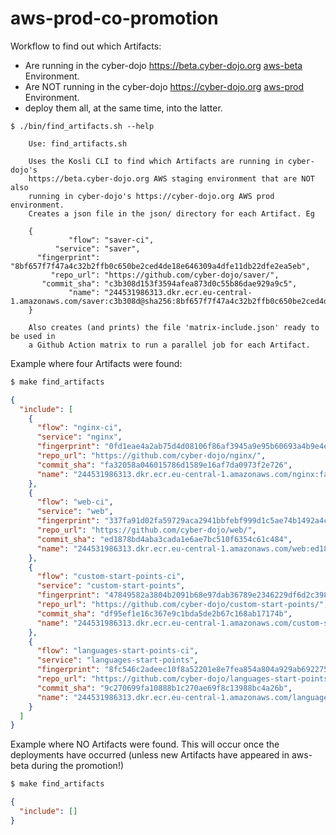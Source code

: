 # aws-prod-co-promotion

Workflow to find out which Artifacts:
- Are running in the cyber-dojo https://beta.cyber-dojo.org
  [aws-beta](https://app.kosli.com/cyber-dojo/environments/aws-beta/snapshots/) Environment.
- Are NOT running in the cyber-dojo https://cyber-dojo.org 
  [aws-prod](https://app.kosli.com/cyber-dojo/environments/aws-prod/snapshots/) Environment.
- deploy them all, at the same time, into the latter.

```shell
$ ./bin/find_artifacts.sh --help
```

```
    Use: find_artifacts.sh

    Uses the Kosli CLI to find which Artifacts are running in cyber-dojo's
    https://beta.cyber-dojo.org AWS staging environment that are NOT also
    running in cyber-dojo's https://cyber-dojo.org AWS prod environment.
    Creates a json file in the json/ directory for each Artifact. Eg

    {
             "flow": "saver-ci",
          "service": "saver",
      "fingerprint": "8bf657f7f47a4c32b2ffb0c650be2ced4de18e646309a4dfe11db22dfe2ea5eb",
         "repo_url": "https://github.com/cyber-dojo/saver/",
       "commit_sha": "c3b308d153f3594afea873d0c55b86dae929a9c5",
             "name": "244531986313.dkr.ecr.eu-central-1.amazonaws.com/saver:c3b308d@sha256:8bf657f7f47a4c32b2ffb0c650be2ced4de18e646309a4dfe11db22dfe2ea5eb"
    }

    Also creates (and prints) the file 'matrix-include.json' ready to be used in
    a Github Action matrix to run a parallel job for each Artifact.
```

Example where four Artifacts were found:

```bash
$ make find_artifacts
```

```json
{
  "include": [
    {
      "flow": "nginx-ci",
      "service": "nginx",
      "fingerprint": "0fd1eae4a2ab75d4d08106f86af3945a9e95b60693a4b9e4e44b59cc5887fdd1",
      "repo_url": "https://github.com/cyber-dojo/nginx/",
      "commit_sha": "fa32058a046015786d1589e16af7da0973f2e726",
      "name": "244531986313.dkr.ecr.eu-central-1.amazonaws.com/nginx:fa32058@sha256:0fd1eae4a2ab75d4d08106f86af3945a9e95b60693a4b9e4e44b59cc5887fdd1"
    },
    {
      "flow": "web-ci",
      "service": "web",
      "fingerprint": "337fa91d02fa59729aca2941bbfebf999d1c5ae74b1492a4c99a33a925c7f052",
      "repo_url": "https://github.com/cyber-dojo/web/",
      "commit_sha": "ed1878bd4aba3cada1e6ae7bc510f6354c61c484",
      "name": "244531986313.dkr.ecr.eu-central-1.amazonaws.com/web:ed1878b@sha256:337fa91d02fa59729aca2941bbfebf999d1c5ae74b1492a4c99a33a925c7f052"
    },
    {
      "flow": "custom-start-points-ci",
      "service": "custom-start-points",
      "fingerprint": "47849582a3804b2091b68e97dab36789e2346229df6d2c398c256a51c884e5ce",
      "repo_url": "https://github.com/cyber-dojo/custom-start-points/",
      "commit_sha": "df95ef1e16c367e9c1bda5de2b67c168ab17174b",
      "name": "244531986313.dkr.ecr.eu-central-1.amazonaws.com/custom-start-points:df95ef1@sha256:47849582a3804b2091b68e97dab36789e2346229df6d2c398c256a51c884e5ce"
    },
    {
      "flow": "languages-start-points-ci",
      "service": "languages-start-points",
      "fingerprint": "8fc546c2adeec10f8a52201e8e7fea854a804a929ab692275b61cbce141c9182",
      "repo_url": "https://github.com/cyber-dojo/languages-start-points/",
      "commit_sha": "9c270699fa10888b1c270ae69f8c13988bc4a26b",
      "name": "244531986313.dkr.ecr.eu-central-1.amazonaws.com/languages-start-points:9c27069@sha256:8fc546c2adeec10f8a52201e8e7fea854a804a929ab692275b61cbce141c9182"
    }
  ]
}
```

Example where NO Artifacts were found. This will occur once the deployments have occurred
(unless new Artifacts have appeared in aws-beta during the promotion!)

```bash
$ make find_artifacts
```

```json
{
  "include": []
}
```

